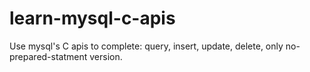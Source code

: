 # learn-mysql-c-apis
Use mysql's C apis to complete: query, insert, update, delete, only no-prepared-statment version.
